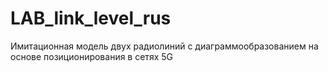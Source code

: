 # LAB_link_level_rus
Имитационная модель двух радиолиний с диаграммообразованием на основе позиционирования в сетях 5G
